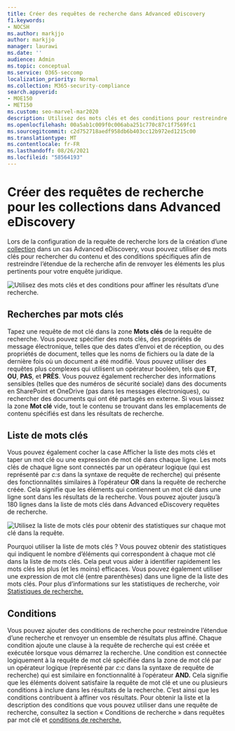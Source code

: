 ```yaml
---
title: Créer des requêtes de recherche dans Advanced eDiscovery
f1.keywords:
- NOCSH
ms.author: markjjo
author: markjjo
manager: laurawi
ms.date: ''
audience: Admin
ms.topic: conceptual
ms.service: O365-seccomp
localization_priority: Normal
ms.collection: M365-security-compliance
search.appverid:
- MOE150
- MET150
ms.custom: seo-marvel-mar2020
description: Utilisez des mots clés et des conditions pour restreindre l’étendue de la recherche lors de la recherche de données à l’aide Advanced eDiscovery dans Microsoft 365.
ms.openlocfilehash: 00a5ab1c009f0c006aba251c770c87c1f7569fc1
ms.sourcegitcommit: c2d752718aedf958db6b403cc12b972ed1215c00
ms.translationtype: MT
ms.contentlocale: fr-FR
ms.lasthandoff: 08/26/2021
ms.locfileid: "58564193"
---
```

# <a name="build-search-queries-for-collections-in-advanced-ediscovery"></a>Créer des requêtes de recherche pour les collections dans Advanced eDiscovery

Lors de la configuration de la requête de recherche lors de la création d’une [collection](collections-overview.md) dans un cas Advanced eDiscovery, vous pouvez utiliser des mots clés pour rechercher du contenu et des conditions spécifiques afin de restreindre l’étendue de la recherche afin de renvoyer les éléments les plus pertinents pour votre enquête juridique.

![Utilisez des mots clés et des conditions pour affiner les résultats d’une recherche.](../media/SearchQueryBox.png)

## <a name="keyword-searches"></a>Recherches par mots clés

Tapez une requête de mot clé dans la zone **Mots clés** de la requête de recherche. Vous pouvez spécifier des mots clés, des propriétés de message électronique, telles que des dates d’envoi et de réception, ou des propriétés de document, telles que les noms de fichiers ou la date de la dernière fois où un document a été modifié. Vous pouvez utiliser des requêtes plus complexes qui utilisent un opérateur booléen, tels que **ET**, **OU**, **PAS**, et **PRÈS**. Vous pouvez également rechercher des informations sensibles (telles que des numéros de sécurité sociale) dans des documents en SharePoint et OneDrive (pas dans les messages électroniques), ou rechercher des documents qui ont été partagés en externe. Si vous laissez la zone **Mot clé** vide, tout le contenu se trouvant dans les emplacements de contenu spécifiés est dans les résultats de recherche.

## <a name="keyword-list"></a>Liste de mots clés

Vous pouvez également cocher la case Afficher la liste des mots clés et taper un mot clé ou une expression de mot clé dans chaque ligne.  Les mots clés de chaque ligne sont connectés par un opérateur logique (qui est représenté par *c:s* dans la syntaxe de requête de recherche) qui présente des fonctionnalités similaires à l’opérateur **OR** dans la requête de recherche créée. Cela signifie que les éléments qui contiennent un mot clé dans une ligne sont dans les résultats de la recherche. Vous pouvez ajouter jusqu’à 180 lignes dans la liste de mots clés dans Advanced eDiscovery requêtes de recherche.

![Utilisez la liste de mots clés pour obtenir des statistiques sur chaque mot clé dans la requête.](../media/KeywordListSearch.png)

Pourquoi utiliser la liste de mots clés ? Vous pouvez obtenir des statistiques qui indiquent le nombre d’éléments qui correspondent à chaque mot clé dans la liste de mots clés. Cela peut vous aider à identifier rapidement les mots clés les plus (et les moins) efficaces. Vous pouvez également utiliser une expression de mot clé (entre parenthèses) dans une ligne de la liste des mots clés. Pour plus d’informations sur les statistiques de recherche, voir [Statistiques de recherche.](search-statistics-in-advanced-ediscovery.md)

## <a name="conditions"></a>Conditions

Vous pouvez ajouter des conditions de recherche pour restreindre l’étendue d’une recherche et renvoyer un ensemble de résultats plus affiné. Chaque condition ajoute une clause à la requête de recherche qui est créée et exécutée lorsque vous démarrez la recherche. Une condition est connectée logiquement à la requête de mot clé spécifiée dans la zone de mot clé par un opérateur logique (représenté par *c:c* dans la syntaxe de requête de recherche) qui est similaire en fonctionnalité à l’opérateur **AND.** Cela signifie que les éléments doivent satisfaire la requête de mot clé et une ou plusieurs conditions à inclure dans les résultats de la recherche. C’est ainsi que les conditions contribuent à affiner vos résultats. Pour obtenir la liste et la description des conditions que vous pouvez utiliser dans une requête de recherche, consultez la section « Conditions de recherche » dans requêtes par mot clé et [conditions de recherche.](keyword-queries-and-search-conditions.md#search-conditions)
